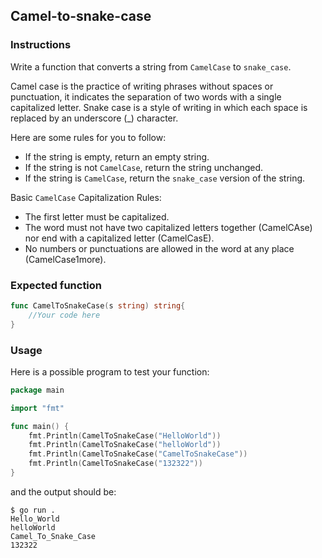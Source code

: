 ## Camel-to-snake-case 

### Instructions
Write a function that converts a string from `CamelCase` to `snake_case`.

Camel case is the practice of writing phrases without spaces or punctuation, it indicates the separation of two words with a single capitalized letter. Snake case is a style of writing in which each space is replaced by an underscore (_) character.

Here are some rules for you to follow:

- If the string is empty, return an empty string.
- If the string is not `CamelCase`, return the string unchanged.
- If the string is `CamelCase`, return the `snake_case` version of the string.

Basic `CamelCase` Capitalization Rules:

- The first letter must be capitalized.
- The word must not have two capitalized letters together (CamelCAse) nor end with a capitalized letter (CamelCasE).
- No numbers or punctuations are allowed in the word at any place (CamelCase1more).


### Expected function 
```go
func CamelToSnakeCase(s string) string{
    //Your code here
}
```

### Usage 

Here is a possible program to test your function:

```go
package main

import "fmt"

func main() {
    fmt.Println(CamelToSnakeCase("HelloWorld")) 
    fmt.Println(CamelToSnakeCase("helloWorld"))
    fmt.Println(CamelToSnakeCase("CamelToSnakeCase"))
    fmt.Println(CamelToSnakeCase("132322"))
}
```

and the output should be:

```console
$ go run .
Hello_World
helloWorld
Camel_To_Snake_Case
132322
```

